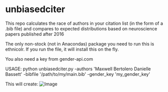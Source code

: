 # unbiasedciter
This repo calculates the race of authors in your citation list (in the form of a .bib file) and compares to expected distributions based on neuroscience papers published after 2016

The only non-stock (not in Anacondas) package you need to run this is ethnicolr. If you run the file, it will install this on the fly.

You also need a key from gender-api.com

USAGE:
python unbiasedciter.py -authors 'Maxwell Bertolero Danielle Bassett' -bibfile '/path/to/my/main.bib' -gender_key 'my_gender_key'

This will create:
![Image](https://raw.githubusercontent.com//mb3152/unbiasedciter/master/race_gender_citations.png?raw=true)
